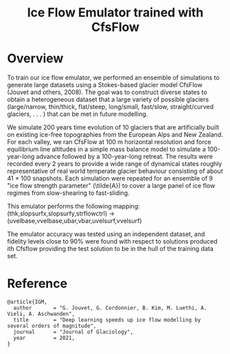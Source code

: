 
### <h1 align="center" id="title">Ice Flow Emulator trained with CfsFlow</h1>

# Overview   

To train our ice flow emulator, we performed an ensemble of simulations to generate large datasets using a Stokes-based glacier model CfsFlow (Jouvet and others, 2008). The goal was to construct diverse states to obtain a heterogeneous dataset that a large variety of possible glaciers (large/narrow, thin/thick, flat/steep, long/small, fast/slow, straight/curved glaciers, . . . ) that can be met in future modelling. 

We simulate 200 years time evolution of 10 glaciers that are artificially built on existing ice-free topographies from the European Alps and New Zealand. For each valley, we ran CfsFlow at 100 m horizontal resolution and force equilibrium line altitudes in a simple mass balance model to simulate a 100-year-long advance followed by a 100-year-long retreat. The results were recorded every 2 years to
provide a wide range of dynamical states roughly representative of real world temperate glacier behaviour consisting of about 41 × 100
snapshots. Each simulation were repeated for an ensemble of 9 "ice flow strength parameter" (\tilde{A}) to cover a large panel of ice flow regimes from slow-shearing to fast-sliding. 

This emulator performs the following mapping: 
	(thk,slopsurfx,slopsurfy,strflowctrl) -> (uvelbase,vvelbase,ubar,vbar,uvelsurf,vvelsurf)

The emulator accuracy was tested using an independent dataset, and fidelity levels close to 90% were found with respect to solutions produced ith Cfsflow providing the test solution to be in the hull of the training data set.

# Reference

	@article{IGM,
	  author       = "G. Jouvet, G. Cordonnier, B. Kim, M. Luethi, A. Vieli, A. Aschwanden",  
	  title        = "Deep learning speeds up ice flow modelling by several orders of magnitude",
	  journal      = "Journal of Glaciology",
	  year         = 2021,
	}


